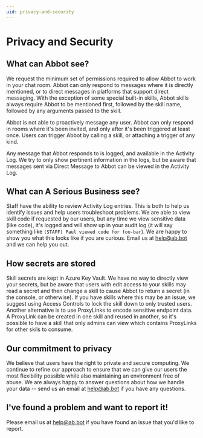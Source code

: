 ```yaml
---
uid: privacy-and-security
---
```


# Privacy and Security

## What can Abbot see?

We request the minimum set of permissions required to allow Abbot to work in your chat room. Abbot can only respond to messages where it is directly mentioned, or to direct messages in platforms that support direct messaging. With the exception of some special built-in skills, Abbot skills always require Abbot to be mentioned first, followed by the skill name, followed by any arguments passed to the skill.

Abbot is not able to proactively message any user. Abbot can only respond in rooms where it's been invited, and only after it's been triggered at least once. Users can trigger Abbot by calling a skill, or attaching a trigger of any kind.

Any message that Abbot responds to is logged, and available in the Activity Log. We try to only show pertinent information in the logs, but be aware that messages sent via Direct Message to Abbot can be viewed in the Activity Log.

## What can A Serious Business see?

Staff have the ability to review Activity Log entries. This is both to help us identify issues and help users troubleshoot problems. We are able to view skill code if requested by our users, but any time we view sensitive data (like code), it's logged and will show up in your audit log (it will say something like `(STAFF) Paul viewed code for foo-bar`). We are happy to show you what this looks like if you are curious. Email us at [help@ab.bot](help@ab.bot) and we can help you out.

## How secrets are stored

Skill secrets are kept in Azure Key Vault. We have no way to directly view your secrets, but be aware that users with edit access to your skills may read a secret and then change a skill to cause Abbot to return a secret (in the console, or otherwise). If you have skills where this may be an issue, we suggest using Access Controls to lock the skill down to only trusted users. Another alternative is to use ProxyLinks to encode sensitive endpoint data. A ProxyLink can be created in one skill and reused in another, so it's possible to have a skill that only admins can view which contains ProxyLinks for other skils to consume.

## Our commitment to privacy

We believe that users have the right to private and secure computing. We continue to refine our approach to ensure that we can give our users the most flexibility possible while also maintaining an environment free of abuse. We are always happy to answer questions about how we handle your data -- send us an email at [help@ab.bot](help@ab.bot) if you have any questions.

## I've found a problem and want to report it! 

Please email us at [help@ab.bot](help@ab.bot) if you have found an issue that you'd like to report. 
